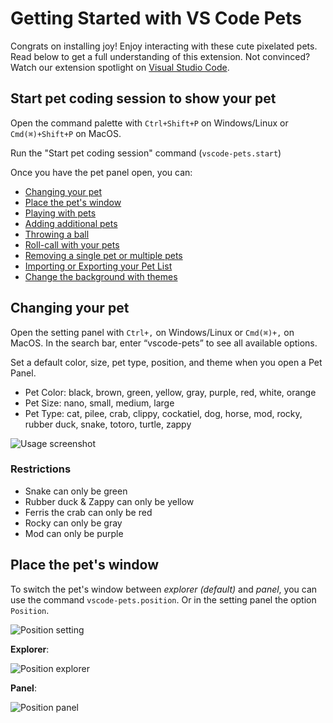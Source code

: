 # Getting Started with VS Code Pets

Congrats on installing joy! Enjoy interacting with these cute pixelated pets.
Read below to get a full understanding of this extension.
Not convinced? Watch our extension spotlight on [Visual Studio Code](https://www.youtube.com/watch?v=aE6Ifj_KstI).

## Start pet coding session to show your pet

Open the command palette with `Ctrl+Shift+P` on Windows/Linux or `Cmd(⌘)+Shift+P` on MacOS.  

Run the "Start pet coding session" command (`vscode-pets.start`)

Once you have the pet panel open, you can:

* [Changing your pet](#changing-your-pet)
* [Place the pet's window](#place-the-pets-window)
* [Playing with pets](pets.md#playing-with-pets)
* [Adding additional pets](pets.md#adding-additional-pets)
* [Throwing a ball](pets.md#throwing-a-ball)
* [Roll-call with your pets](pets.md#roll-call-with-your-pets)
* [Removing a single pet or multiple pets](pets.md#removing-a-single-pet-or-multiple-pets)
* [Importing or Exporting your Pet List](pets.md#importing-or-exporting-your-pet-list)
* [Change the background with themes](themes.md)

## Changing your pet

Open the setting panel with `Ctrl+,` on Windows/Linux or `Cmd(⌘)+,` on MacOS. In the search bar, enter “vscode-pets” to see all available options.

Set a default color, size, pet type, position, and theme when you open a Pet Panel.

* Pet Color: black, brown, green, yellow, gray, purple, red, white, orange
* Pet Size: nano, small, medium, large
* Pet Type: cat, pilee, crab, clippy, cockatiel, dog, horse, mod, rocky, rubber duck, snake, totoro, turtle, zappy

![Usage screenshot](source/_static/screenshot-2.gif)

### Restrictions

* Snake can only be green
* Rubber duck & Zappy can only be yellow
* Ferris the crab can only be red
* Rocky can only be gray
* Mod can only be purple

## Place the pet's window

To switch the pet's window between *explorer (default)* and *panel*, you can use the command `vscode-pets.position`.
Or in the setting panel the option `Position`.

![Position setting](source/_static/position-setting.png)

**Explorer**:

![Position explorer](source/_static/position-explorer.png)

**Panel**:

![Position panel](source/_static/position-panel.png)

